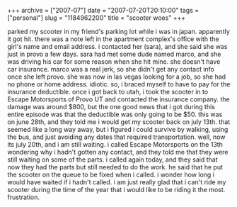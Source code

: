 +++
archive = ["2007-07"]
date = "2007-07-20T20:10:00"
tags = ["personal"]
slug = "1184962200"
title = "scooter woes"
+++

parked my scooter in my friend's parking lot while i was in japan.
apparently it got hit. there was a note left in the apartment complex's
office with the girl's name and email address. i contacted her (sara), and
she said she was just in provo a few days. sara had met some dude named
marco, and she was driving his car for some reason when she hit mine. she
doesn't have car insurance. marco was a real jerk, so she didn't get any
contact info once she left provo. she was now in las vegas looking for
a job, so she had no phone or home address. idiotic. so, i braced myself
to have to pay for the insurance deductible. once i got back to utah,
i took the scooter in to Escape Motorsports of Provo UT and contacted the
insurance company. the damage was around $800, but the one good news that
i got during this entire episode was that the deductible was only going to
be $50. this was on june 28th, and they told me i would get my scooter
back on july 13th. that seemed like a long way away, but i figured i could
survive by walking, using the bus, and just avoiding any dates that
required transportation. well, now its july 20th, and i am still waiting.
i called Escape Motorsports on the 13th wondering why i hadn't gotten any
contact, and they told me that they were still waiting on some of the
parts. i called again today, and they said that now they had the parts but
still needed to do the work. he said that he put the scooter on the queue
to be fixed when i called. i wonder how long i would have waited if
i hadn't called. i am just really glad that i can't ride my scooter during
the time of the year that i would like to be riding it the most.
frustration.

